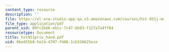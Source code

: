 ```yaml
---
content_type: resource
description: ''
file: https://ol-ocw-studio-app-qa.s3.amazonaws.com/courses/hst-951j-medical-decision-support-fall-2005/0bed55b85e144707f4861cb336b25ece_hst951priv_hand.pdf
file_type: application/pdf
parent_uid: 09fc2b6b-ebcc-7c47-bb03-f127a7a4ff84
resourcetype: Document
title: hst951priv_hand.pdf
uid: 0bed55b8-5e14-4707-f486-1cb336b25ece
---
```

